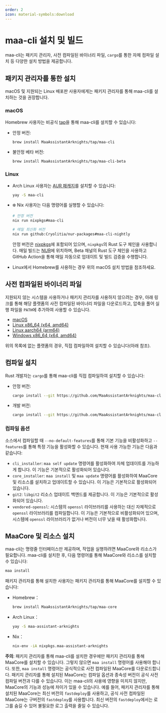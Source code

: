 ```yaml
---
order: 2
icon: material-symbols:download
---
```


# maa-cli 설치 및 빌드

maa-cli는 패키지 관리자, 사전 컴파일된 바이너리 파일, `cargo`를 통한 자체 컴파일 설치 등 다양한 설치 방법을 제공합니다.

## 패키지 관리자를 통한 설치

macOS 및 지원되는 Linux 배포판 사용자에게는 패키지 관리자를 통해 maa-cli를 설치하는 것을 권장합니다.

### macOS

Homebrew 사용자는 비공식 [tap](https://github.com/MaaAssistantArknights/homebrew-tap/)을 통해 maa-cli를 설치할 수 있습니다:

- 안정 버전:

  ```bash
  brew install MaaAssistantArknights/tap/maa-cli
  ```

- 불안정 베타 버전:

  ```bash
  brew install MaaAssistantArknights/tap/maa-cli-beta
  ```

### Linux

- Arch Linux 사용자는 [AUR 패캐지](https://aur.archlinux.org/packages/maa-cli/)를 설치할 수 있습니다:

  ```bash
  yay -S maa-cli
  ```

- ❄️ Nix 사용자는 다음 명령어를 실행할 수 있습니다:

  ```bash
  # 안정 버전
  nix run nixpkgs#maa-cli
  ```

  ```bash
  # 매일 최신화 버전
  nix run github:Cryolitia/nur-packages#maa-cli-nightly
  ```

  안정 버전은 [nixpkgs](https://github.com/NixOS/nixpkgs/blob/nixos-unstable/pkgs/by-name/ma/maa-cli/package.nix)에 포함되어 있으며, `nixpkgs`의 Rust 도구 체인을 사용합니다. 매일 빌드는 [NUR](https://github.com/Cryolitia/nur-packages/blob/master/pkgs/maa-assistant-arknights/maa-cli.nix)에 위치하며, Beta 채널의 Rust 도구 체인을 사용하고 GitHub Action을 통해 매일 자동으로 업데이트 및 빌드 검증을 수행합니다.

- Linux에서 Homebrew를 사용하는 경우 위의 macOS 설치 방법을 참조하세요.

## 사전 컴파일된 바이너리 파일

지원되지 않는 시스템을 사용하거나 패키지 관리자를 사용하지 않으려는 경우, 아래 링크를 통해 해당 플랫폼의 사전 컴파일된 바이너리 파일을 다운로드하고, 압축을 풀어 실행 파일을 `PATH`에 추가하여 사용할 수 있습니다.

- [macOS](https://github.com/MaaAssistantArknights/maa-cli/releases/latest/download/maa_cli-v0.4.5-universal-apple-darwin.zip)
- [Linux x86_64 (x64, amd64)](https://github.com/MaaAssistantArknights/maa-cli/releases/latest/download/maa_cli-v0.4.5-x86_64-unknown-linux-gnu.tar.gz)
- [Linux aarch64 (arm64)](https://github.com/MaaAssistantArknights/maa-cli/releases/latest/download/maa_cli-v0.4.5-aarch64-unknown-linux-gnu.tar.gz)
- [Windows x86_64 (x64, amd64)](https://github.com/MaaAssistantArknights/maa-cli/releases/latest/download/maa_cli-v0.4.5-x86_64-pc-windows-msvc.zip)

위의 목록에 없는 플랫폼의 경우, 직접 컴파일하여 설치할 수 있습니다(아래 참조).

## 컴파일 설치

Rust 개발자는 `cargo`를 통해 maa-cli를 직접 컴파일하여 설치할 수 있습니다:

- 안정 버전:

  ```bash
  cargo install --git https://github.com/MaaAssistantArknights/maa-cli.git --bin maa --tag stable --locked
  ```

- 개발 버전:

  ```bash
  cargo install --git https://github.com/MaaAssistantArknights/maa-cli.git --bin maa --locked
  ```

### 컴파일 옵션

소스에서 컴파일할 때 `--no-default-features`를 통해 기본 기능을 비활성화하고 `--features`를 통해 특정 기능을 활성화할 수 있습니다. 현재 사용 가능한 기능은 다음과 같습니다:

- `cli_installer`: `maa self update` 명령어를 활성화하여 자체 업데이트를 가능하게 합니다. 이 기능은 기본적으로 활성화되어 있습니다.
- `core_installer`: `maa install` 및 `maa update` 명령어를 활성화하여 MaaCore 및 리소스를 설치하고 업데이트할 수 있습니다. 이 기능은 기본적으로 활성화되어 있습니다.
- `git2`: `libgit2` 리소스 업데이트 백엔드를 제공합니다. 이 기능은 기본적으로 활성화되어 있습니다.
- `vendored-openssl`: 시스템의 `openssl` 라이브러리를 사용하는 대신 자체적으로 `openssl` 라이브러리를 컴파일합니다. 이 기능은 기본적으로 비활성화되어 있으며, 시스템에 `openssl` 라이브러리가 없거나 버전이 너무 낮을 때 활성화합니다.

## MaaCore 및 리소스 설치

maa-cli는 명령줄 인터페이스만 제공하며, 작업을 실행하려면 MaaCore와 리소스가 필요합니다. maa-cli를 설치한 후, 다음 명령어를 통해 MaaCore와 리소스를 설치할 수 있습니다:

```bash
maa install
```

패키지 관리자를 통해 설치한 사용자는 패키지 관리자를 통해 MaaCore를 설치할 수 있습니다:

- Homebrew：

  ```bash
  brew install MaaAssistantArknights/tap/maa-core
  ```

- Arch Linux：

  ```bash
  yay -S maa-assistant-arknights
  ```

- Nix：

  ```bash
  nix-env -iA nixpkgs.maa-assistant-arknights
  ```

**주의**: 패키지 관리자를 통해 maa-cli를 설치한 경우에만 패키지 관리자를 통해 MaaCore를 설치할 수 있습니다. 그렇지 않으면 `maa install` 명령어를 사용해야 합니다. 또한, `maa install` 명령어는 공식적으로 사전 컴파일된 MaaCore를 다운로드합니다. 패키지 관리자를 통해 설치된 MaaCore는 컴파일 옵션과 종속성 버전이 공식 사전 컴파일 버전과 다를 수 있습니다. 이는 maa-cli의 사용에 영향을 미치지 않지만, MaaCore의 기능과 성능에 차이가 있을 수 있습니다. 예를 들어, 패키지 관리자를 통해 설치된 MaaCore는 최신 버전의 `fastdeploy`를 사용하고, 공식 사전 컴파일된 MaaCore는 구버전의 `fastdeploy`를 사용합니다. 최신 버전의 `fastdeploy`에서는 로그를 숨길 수 있어 불필요한 로그 출력을 줄일 수 있습니다.

<!-- markdownlint-disable-file MD013 -->
